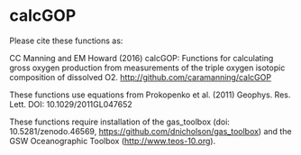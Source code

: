 # calcGOP

Please cite these functions as:

CC Manning and EM Howard (2016) calcGOP: Functions for calculating gross oxygen production from measurements of the triple oxygen isotopic
composition of dissolved O2. http://github.com/caramanning/calcGOP

These functions use equations from Prokopenko et al. (2011) Geophys. Res. Lett. DOI: 10.1029/2011GL047652

These functions require installation of the gas_toolbox (doi: 10.5281/zenodo.46569, https://github.com/dnicholson/gas_toolbox) and the GSW Oceanographic Toolbox (http://www.teos-10.org).


